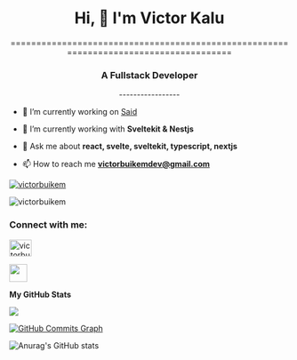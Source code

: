 <h1 align="center">Hi, 👋 I'm Victor Kalu</h1> 
<p align="center">======================================================================================</p>



<h3 align="center"> A Fullstack Developer</h3>
<p align="center">-----------------</p>

- 🔭 I’m currently working on [Said](https://www.usesaid.com)

- 🌱 I’m currently working with **Sveltekit & Nestjs**

- 💬 Ask me about **react, svelte, sveltekit, typescript, nextjs**

- 📫 How to reach me **victorbuikemdev@gmail.com**

<p align="left"> <a href="https://twitter.com/victorbuikem" target="blank"><img src="https://img.shields.io/twitter/follow/victorbuikem?logo=twitter&style=for-the-badge" alt="victorbuikem" /></a> </p>


<p align="left"> <img src="https://komarev.com/ghpvc/?username=victorbuikem&label=Profile%20views&color=0e75b6&style=flat" alt="victorbuikem" /> </p>


<h3 align="left">Connect with me:</h3>
<p align="left">
<a href="https://twitter.com/victorbuikem" target="blank"><img align="center" src="https://raw.githubusercontent.com/rahuldkjain/github-profile-readme-generator/master/src/images/icons/Social/twitter.svg" alt="victorbuikem" height="30" width="40" /></a>

  
<a href="https://github.com/victorbuikem" target="_blank" rel="noreferrer"><img src="https://raw.githubusercontent.com/danielcranney/readme-generator/main/public/icons/socials/github.svg" height="32" width="32" /></a> 
</p>


<b>My GitHub Stats</b>

<a href="https://github.com/victorbuikem"><img src="https://github-readme-streak-stats.herokuapp.com/?user=victorbuikem&stroke=ffffff&background=1c1917&ring=0891b2&fire=0891b2&currStreakNum=ffffff&currStreakLabel=0891b2&sideNums=ffffff&sideLabels=ffffff&dates=ffffff&hide_border=true" /></a>

<a href="https://github.com/victorbuikem"><img src="https://github-readme-activity-graph.vercel.app/graph?username=victorbuikem&theme=react-dark" alt="GitHub Commits Graph" /></a>

![Anurag's GitHub stats](https://github-readme-stats.vercel.app/api?username=victorbuikem&show_icons=true&theme=ambient_gradient)


<!-- <h3 align="left">Support:</h3>
<p><a href="https://www.buymeacoffee.com/verifieddanny"> <img align="left" src="https://cdn.buymeacoffee.com/buttons/v2/default-yellow.png" height="50" width="210" alt="verifieddanny" /></a></p><br><br> -->
